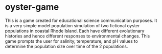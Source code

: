 # oyster-game
This is a game created for educational science communication purposes. It is a very simple model population simulation of two fictional oyster populations in coastal Rhode Island. Each have different evolutionary histories and hence different responses to environmental changes. This game prompts the user for salinity, temperature, and pH values to determine the population size over time of the 2 populations.
